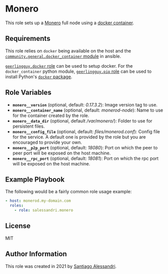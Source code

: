 # Monero

This role sets up a [Monero](https://www.getmonero.org/) full node using a [docker container](https://hub.docker.com/repository/docker/salessandri/monerod).

## Requirements

This role relies on `docker` being available on the host and the [`community.general.docker_container` module](https://docs.ansible.com/ansible/2.10/collections/community/general/docker_container_module.html) in ansible.

[`geerlingguy.docker` role](https://galaxy.ansible.com/geerlingguy/docker) can be used to setup docker.
For the `docker_container` python module, [`geerlingguy.pip` role](https://galaxy.ansible.com/geerlingguy/pip) can be used to install Python's [`docker` package](https://pypi.org/project/docker/).

## Role Variables

 - **`monero__version`** (optional, default: _0.17.3.2_): Image version tag to use.
 - **`monero__container_name`** (optional, default: _monerod-node_): Name to use for the container created by the role.
 - **`monero__data_dir`** (optional, default _/var/monero/_): Folder to use for persistent files.
 - **`monero__config_file`** (optional, default: _files/monerod.conf_): Config file for the service.
 A default one is provided by the role but you are encouraged to provide your own.
 - **`monero__p2p_port`** (optional, default: _18080_): Port on which the peer to peer port will be exposed on the host machine.
 - **`monero__rpc_port`** (optional, default: _18081_): Port on which the rpc port will be exposed on the host machine.

## Example Playbook

The following would be a fairly common role usage example:

```yaml
- host: monerod.my-domain.com
  roles:
    - role: salessandri.monero
```

## License

MIT

## Author Information

This role was created in 2021 by [Santiago Alessandri](https://rambling-ideas.salessandri.name).
